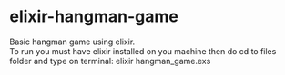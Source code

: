 # elixir-hangman-game

Basic hangman game using elixir.
<br>
To run you must have elixir installed on you machine then do cd to files folder and type on terminal: elixir hangman_game.exs
